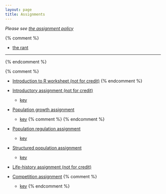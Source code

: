 ```yaml
---
layout: page
title: Assignments
---
```


_Please see [the assignment policy](/assignment_policy.html)_

{% comment %} 
* [the rant](/rant.html)

----------------------------------------------------------------------
{% endcomment %} 

{% comment %} 
* [Introduction to R worksheet (not for credit)](http://lalashan.mcmaster.ca/theobio/3SS/index.php/Introduction_to_R)
{% endcomment %} 

* [Introductory assignment (not for credit)](/materials/intro.asn.pdf)
  * [key](materials/intro.key.pdf)

* [Population growth assignment](/materials/pg.asn.pdf)
  * [key](materials/pg.key.pdf)
{% comment %} 
{% endcomment %} 

* [Population regulation assignment](/materials/regulation.asn.pdf)
  * [key](/materials/regulation.key.pdf)

* [Structured population assignment](/materials/structure.asn.pdf)
  * [key](/materials/structure.key.pdf)

* [Life-history assignment (not for credit)](/materials/interaction.asn.pdf)

* [Competition assignment](/materials/competition.asn.pdf)
{% comment %} 
  * [key](/materials/competition.key.pdf)
{% endcomment %} 
